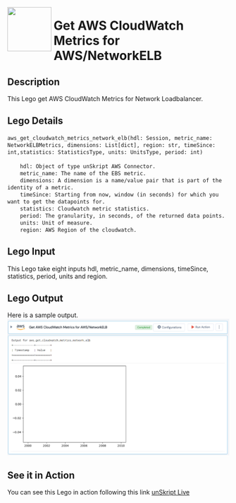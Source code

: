 [<img align="left" src="https://unskript.com/assets/favicon.png" width="100" height="100" style="padding-right: 5px">](https://unskript.com/assets/favicon.png) 
<h1>Get AWS CloudWatch Metrics for AWS/NetworkELB </h1>

## Description
This Lego get AWS CloudWatch Metrics for Network Loadbalancer.


## Lego Details

    aws_get_cloudwatch_metrics_network_elb(hdl: Session, metric_name: NetworkELBMetrics, dimensions: List[dict], region: str, timeSince: int,statistics: StatisticsType, units: UnitsType, period: int)

        hdl: Object of type unSkript AWS Connector.
        metric_name: The name of the EBS metric.
        dimensions: A dimension is a name/value pair that is part of the identity of a metric.
        timeSince: Starting from now, window (in seconds) for which you want to get the datapoints for.
        statistics: Cloudwatch metric statistics.
        period: The granularity, in seconds, of the returned data points.
        units: Unit of measure.
        region: AWS Region of the cloudwatch.

## Lego Input

This Lego take eight inputs hdl, metric_name, dimensions, timeSince, statistics, period, units and region.


## Lego Output
Here is a sample output.
<img src="./1.png">


## See it in Action

You can see this Lego in action following this link [unSkript Live](https://us.app.unskript.io)